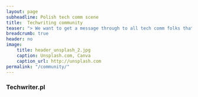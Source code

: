 ```yaml
---
layout: page
subheadline: Polish tech comm scene
title:  Techwriting community
teaser: "> We want to get a message through to all tech comm folks that contribution to the community isn't that hard and that everyone has something interesting to say. <cite>Michal Skowron and Jakub Wisniewski, Poland </cite> "
breadcrumb: true
header: no
image:
    title: header_unsplash_2.jpg
    caption: Unsplash.com, Canva
    caption_url: http://unsplash.com
permalink: "/community/"
---
```

### Techwriter.pl


